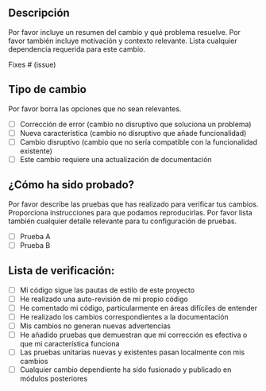 ## Descripción
Por favor incluye un resumen del cambio y qué problema resuelve. Por favor también incluye motivación y contexto relevante. Lista cualquier dependencia requerida para este cambio.

Fixes # (issue)

## Tipo de cambio
Por favor borra las opciones que no sean relevantes.

- [ ] Corrección de error (cambio no disruptivo que soluciona un problema)
- [ ] Nueva característica (cambio no disruptivo que añade funcionalidad)
- [ ] Cambio disruptivo (cambio que no sería compatible con la funcionalidad existente)
- [ ] Este cambio requiere una actualización de documentación

## ¿Cómo ha sido probado?
Por favor describe las pruebas que has realizado para verificar tus cambios. Proporciona instrucciones para que podamos reproducirlas. Por favor lista también cualquier detalle relevante para tu configuración de pruebas.

- [ ] Prueba A
- [ ] Prueba B

## Lista de verificación:
- [ ] Mi código sigue las pautas de estilo de este proyecto
- [ ] He realizado una auto-revisión de mi propio código
- [ ] He comentado mi código, particularmente en áreas difíciles de entender
- [ ] He realizado los cambios correspondientes a la documentación
- [ ] Mis cambios no generan nuevas advertencias
- [ ] He añadido pruebas que demuestran que mi corrección es efectiva o que mi característica funciona
- [ ] Las pruebas unitarias nuevas y existentes pasan localmente con mis cambios
- [ ] Cualquier cambio dependiente ha sido fusionado y publicado en módulos posteriores
